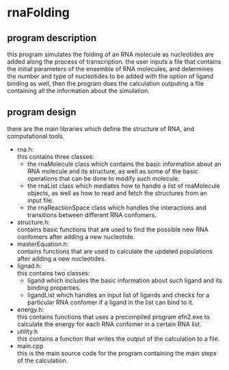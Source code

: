 # rnaFolding

## program description
this program simulates the folding of an RNA molecule as nucleotides are added along the process of transcription. 
the user inputs a file that contains the initial parameters of the ensemble of RNA molecules, and determines the 
number and type of nucleotides to be added with the option of ligand binding as well, then the program does the calculation
outputing a file containing all the information about the simulation. 

## program design
there are the main libraries which define the structure of RNA, and computational tools. <br/>
* rna.h: <br/>
this contains three classes: <br/>
  * the rnaMolecule class which contains the basic information about an RNA molecule and its structure, as well as 
  some of the basic operations that can be done to modify such molecule. <br/>
  * the rnaList class which mediates how to handle a list of rnaMolecule objects, as well as how to read and fetch 
  the structures from an input file. <br/>
  * the rnaReactionSpace class which handles the interactions and transitions between different RNA confomers. <br/>
* structure.h: <br/>
contains basic functions that are used to find the possible new RNA confomers after adding a new nucleotide. <br/>
* masterEquation.h: <br/>
contains functions that are used to calculate the updated populations after adding a new nucleotides. <br/>
* lignad.h: <br/>
this contains two classes: <br/>
  * ligand which includes the basic information about such ligand and its binding properties. <br/>
  * ligandList which handles an input list of ligands and checks for a particular RNA confomer 
  if a ligand in the list can bind to it. <br/>
* energy.h: <br/>
this contains functions that uses a precompiled program efn2.exe to calculate the energy for each 
RNA confomer in a certain RNA list. <br/>
* utility.h <br/>
this contains a function that writes the output of the calculation to a file. <br/>
* main.cpp <br/>
this is the main source code for the program containing the main steps of the calculation. 
